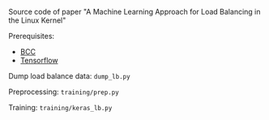 Source code of paper "A Machine Learning Approach for Load Balancing in the Linux Kernel"


Prerequisites:

- [BCC](https://github.com/iovisor/bcc)
- [Tensorflow](https://www.tensorflow.org/)


Dump load balance data: `dump_lb.py`

Preprocessing: `training/prep.py`

Training: `training/keras_lb.py`
